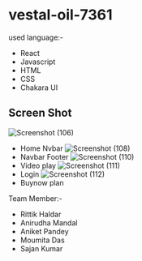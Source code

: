 # vestal-oil-7361

used language:-

- React
- Javascript
- HTML
- CSS
- Chakara UI


## Screen Shot

![Screenshot (106)](https://scontent.fccu31-1.fna.fbcdn.net/v/t39.30808-6/320739085_679178100471108_1484124599523456325_n.jpg?_nc_cat=111&ccb=1-7&_nc_sid=730e14&_nc_ohc=T6PheFtOHoMAX85Ijm1&_nc_oc=AQmnJdVZxpNwQJiJ9qawMlttoKYrhSrM26OoMHpRpslVm8gD5uQYD2vqWU0AJxwkEWs&tn=ddrwCrqoNHR1QEX0&_nc_ht=scontent.fccu31-1.fna&oh=00_AfAJGusNr5mz8g8fn-ZKOb-D0D9TevsGCm40Sf_atgAlvA&oe=63A47315)
- Home Nvbar
![Screenshot (108)](https://scontent.fccu31-1.fna.fbcdn.net/v/t39.30808-6/320630147_2901745839958088_3400858593572709837_n.jpg?_nc_cat=105&ccb=1-7&_nc_sid=730e14&_nc_ohc=Vt4ULP4kU5MAX-6v-IJ&_nc_ht=scontent.fccu31-1.fna&oh=00_AfDxxoOh2JcLp9TZm09MdO_ZZJsUUpSJtEhnnCxOqNZA9g&oe=63A4203E)
- Navbar Footer
![Screenshot (110)](https://scontent.fccu31-1.fna.fbcdn.net/v/t39.30808-6/320658870_1052191552840889_8456878309192129504_n.jpg?_nc_cat=107&ccb=1-7&_nc_sid=730e14&_nc_ohc=PishIqxQAEQAX-_UuXE&_nc_ht=scontent.fccu31-1.fna&oh=00_AfAq67ryTor8L3bUArjzy9LZjETB3JiVT2jNL47Tnj50xg&oe=63A4A2EA)
- Video play
![Screenshot (111)](https://scontent.fccu31-1.fna.fbcdn.net/v/t39.30808-6/319705695_438401481682429_2281627950140888512_n.jpg?_nc_cat=108&ccb=1-7&_nc_sid=730e14&_nc_ohc=OQKd4exvxnMAX_Fpj2v&_nc_ht=scontent.fccu31-1.fna&oh=00_AfAE27-mjSVINIEl-M2MmlrAnz67sG6mL8FdgQbX-EOxaA&oe=63A4AB2A)
- Login
![Screenshot (112)](https://scontent.fccu31-1.fna.fbcdn.net/v/t39.30808-6/320550339_1788743734827782_4424540287411732247_n.jpg?_nc_cat=107&ccb=1-7&_nc_sid=730e14&_nc_ohc=zFjKUEr-E1QAX8pQV-8&_nc_ht=scontent.fccu31-1.fna&oh=00_AfClrlOPT3G2QHD6ddDfoPu39r3_MbSHtIxObscbVW8d_Q&oe=63A3DA1F)
- Buynow plan


Team Member:-
- Rittik Haldar
- Anirudha Mandal
- Aniket Pandey
- Moumita Das
- Sajan Kumar
